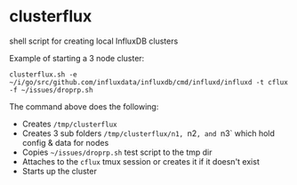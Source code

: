 # clusterflux
shell script for creating local InfluxDB clusters

Example of starting a 3 node cluster:
```
clusterflux.sh -e ~/i/go/src/github.com/influxdata/influxdb/cmd/influxd/influxd -t cflux -f ~/issues/droprp.sh
```
The command above does the following:
* Creates `/tmp/clusterflux`
* Creates 3 sub folders `/tmp/clusterflux/n1, `n2`, and `n3` which hold config & data for nodes
* Copies `~/issues/droprp.sh` test script to the tmp dir
* Attaches to the `cflux` tmux session or creates it if it doesn't exist
* Starts up the cluster
